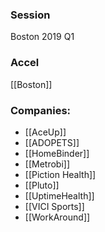 
### Session
Boston 2019 Q1

### Accel
[[Boston]]

### Companies:
- [[AceUp]]
- [[ADOPETS]]
- [[HomeBinder]]
- [[Metrobi]]
- [[Piction Health]]
- [[Pluto]]
- [[UptimeHealth]]
- [[VICI Sports]]
- [[WorkAround]]


